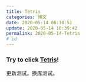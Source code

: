```yaml
---
title: Tetris
categories: 博文
date: 2020-05-14 06:18:51
update: 2020-05-14 10:39:42
permalink: 2020-05-14-Tetris
# id
---
```

### Try to click [Tetris](minigames/tetris.html)!
更新测试。换库测试。
